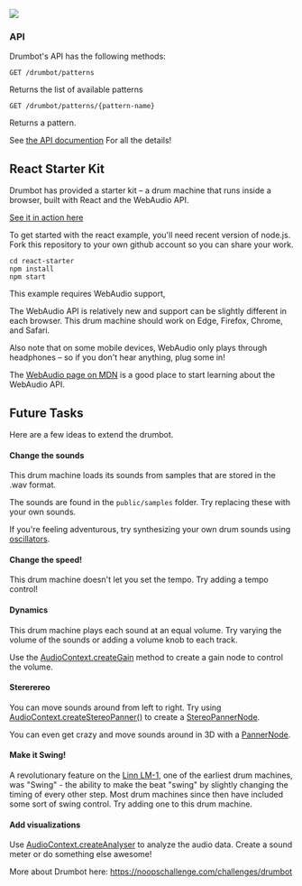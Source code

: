 ![](https://user-images.githubusercontent.com/212941/59231343-2a71cd80-8b95-11e9-8bc9-9dfb58467094.png)

### API
Drumbot's API has the following methods:

`GET /drumbot/patterns`

Returns the list of available patterns

`GET /drumbot/patterns/{pattern-name}`

Returns a pattern.

See [the API documention](API.md) For all the details!

## React Starter Kit

Drumbot has provided a starter kit &ndash; a drum machine that runs inside a browser, built with React and the WebAudio API.

[See it in action here](https://noops-challenge.github.io/drumbot/index.html)

To get started with the react example, you'll need recent version of node.js. Fork this repository to your own github account so you can share your work.

```
cd react-starter
npm install
npm start
```

This example requires WebAudio support,

The WebAudio API is relatively new and support can be slightly different in each browser. This drum machine should work on Edge, Firefox, Chrome, and Safari.

Also note that on some mobile devices, WebAudio only plays through headphones &ndash; so if you don't hear anything, plug some in!

The [WebAudio page on MDN](https://developer.mozilla.org/en-US/docs/Web/API/Web_Audio_API) is a good place to start learning about the WebAudio API.

## Future Tasks

Here are a few ideas to extend the drumbot.

#### Change the sounds

This drum machine loads its sounds from samples that are stored in the .wav format.

The sounds are found in the `public/samples` folder. Try replacing these with your own sounds.

If you're feeling adventurous, try synthesizing your own drum sounds using [oscillators](https://developer.mozilla.org/en-US/docs/Web/API/BaseAudioContext/createOscillator).

#### Change the speed!

This drum machine doesn't let you set the tempo. Try adding a tempo control!

#### Dynamics

This drum machine plays each sound at an equal volume. Try varying the volume of the sounds or adding a volume knob to each track.

Use the [AudioContext.createGain](https://developer.mozilla.org/en-US/docs/Web/API/BaseAudioContext/createGain) method to create a gain node to control the volume.

#### Stererereo

You can move sounds around from left to right. Try using [AudioContext.createStereoPanner()](https://developer.mozilla.org/en-US/docs/Web/API/BaseAudioContext/createStereoPanner) to create a [StereoPannerNode](https://developer.mozilla.org/en-US/docs/Web/API/StereoPannerNode).

You can even get crazy and move sounds around in 3D with a [PannerNode](https://developer.mozilla.org/en-US/docs/Web/API/PannerNode).

#### Make it Swing!

A revolutionary feature on the [Linn LM-1](https://en.wikipedia.org/wiki/Linn_LM-1), one of the earliest drum machines, was "Swing" - the ability to make the beat "swing" by slightly changing the timing of every other step. Most drum machines since then have included some sort of swing control.  Try adding one to this drum machine.

#### Add visualizations

Use [AudioContext.createAnalyser](https://developer.mozilla.org/en-US/docs/Web/API/BaseAudioContext/createAnalyser) to analyze the audio data. Create a sound meter or do something else awesome!

More about Drumbot here: https://noopschallenge.com/challenges/drumbot
